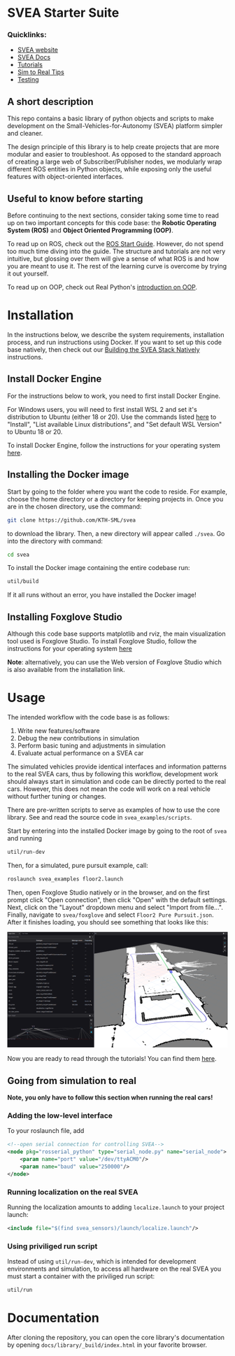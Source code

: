 # SVEA Starter Suite

### Quicklinks:
- [SVEA website](https://svea.eecs.kth.se)
- [SVEA Docs](https://kth-sml.github.io/svea)
- [Tutorials](https://kth-sml.github.io/svea/tutorials/0_intro)
- [Sim to Real Tips](https://github.com/KTH-SML/svea#going-from-simulation-to-real)
- [Testing](https://github.com/KTH-SML/svea#testing)

## A short description
This repo contains a basic library of python objects and scripts to make
development on the Small-Vehicles-for-Autonomy (SVEA) platform simpler
and cleaner.

The design principle of this library is to help create projects that are
more modular and easier to troubleshoot. As opposed to the standard
approach of creating a large web of Subscriber/Publisher nodes, we modularly
wrap different ROS entities in Python objects, while exposing only the useful
features with object-oriented interfaces.

## Useful to know before starting
Before continuing to the next sections, consider taking some time to read up on
two important concepts for this code base: the **Robotic Operating System (ROS)**
and **Object Oriented Programming (OOP)**.

To read up on ROS, check out the
[ROS Start Guide](http://wiki.ros.org/ROS/StartGuide). However, do not spend
too much time diving into the guide. The structure and tutorials are not very
intuitive, but glossing over them will give a sense of what ROS is and how you
are meant to use it. The rest of the learning curve is overcome by trying it out
yourself.

To read up on OOP, check out Real Python's
[introduction on OOP](https://realpython.com/python3-object-oriented-programming/).

# Installation

In the instructions below, we describe the system requirements, installation
process, and run instructions using Docker. If you want to set up this code
base natively, then check out our [Building the SVEA Stack Natively](docs/development/native_build.md)
instructions.

## Install Docker Engine
For the instructions below to work, you need to first install Docker Engine.

For Windows users, you will need to first install WSL 2 and set it's distribution to
Ubuntu (either 18 or 20). Use the commands listed [here](https://learn.microsoft.com/en-us/windows/wsl/basic-commands)
to "Install", "List available Linux distributions", and "Set default WSL Version" to
Ubuntu 18 or 20.

To install Docker Engine, follow the instructions for your operating system
[here](https://docs.docker.com/engine/).

## Installing the Docker image
Start by going to the folder where you want the code to reside.
For example, choose the home directory or a directory for keeping projects in.
Once you are in the chosen directory, use the command:

```bash
git clone https://github.com/KTH-SML/svea
```

to download the library. Then, a new directory will appear called
`./svea`. Go into the directory with command:

```bash
cd svea
```

To install the Docker image containing the entire codebase run:

```bash
util/build
```

If it all runs without an error, you have installed the Docker image!

## Installing Foxglove Studio
Although this code base supports matplotlib and rviz, the main visualization
tool used is Foxglove Studio. To install Foxglove Studio, follow the instructions
for your operating system [here](https://foxglove.dev/download)

**Note**: alternatively, you can use the Web version of Foxglove Studio which is
also available from the installation link.

# Usage
The intended workflow with the code base is as follows:
1. Write new features/software
2. Debug the new contributions in simulation
3. Perform basic tuning and adjustments in simulation
4. Evaluate actual performance on a SVEA car

The simulated vehicles provide identical interfaces and information patterns
to the real SVEA cars, thus by following this workflow, development work
should always start in simulation and code can be directly ported to the real
cars. However, this does not mean the code will work on a
real vehicle without further tuning or changes.

There are pre-written scripts to serve as examples of how to use the
core library. See and read the source code in
`svea_examples/scripts`.

Start by entering into the installed Docker image by going to the root of `svea`
and running

```bash
util/run-dev
```

Then, for a simulated, pure pursuit example, call:

```bash
roslaunch svea_examples floor2.launch
```

Then, open Foxglove Studio natively or in the browser, and on the first prompt
click "Open connection", then click "Open" with the default settings. Next,
click on the "Layout" dropdown menu and select "Import from file...". Finally,
navigate to `svea/foxglove` and select `Floor2 Pure Pursuit.json`. After it
finishes loading, you should see something that looks like this:

![purepursuit_foxglove](docs/media/foxglove_pure_pursuit.png)

Now you are ready to read through the tutorials! You can find them
[here](https://kth-sml.github.io/svea/tutorials/0_intro).

## Going from simulation to real

**Note, you only have to follow this section when running the real cars!**

### Adding the low-level interface

To your roslaunch file, add

```xml
<!--open serial connection for controlling SVEA-->
<node pkg="rosserial_python" type="serial_node.py" name="serial_node">
    <param name="port" value="/dev/ttyACM0"/>
    <param name="baud" value="250000"/>
</node>
```

### Running localization on the real SVEA

Running the localization amounts to adding `localize.launch` to your project launch:

```xml
<include file="$(find svea_sensors)/launch/localize.launch"/>
```

### Using priviliged run script

Instead of using `util/run-dev`, which is intended for development environments
and simulation, to access all hardware on the real SVEA you must start
a container with the priviliged run script:

```bash
util/run
```

# Documentation
After cloning the repository, you can open the core library's documentation by opening `docs/library/_build/index.html` in your favorite browser.

